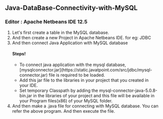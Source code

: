 ## Java-DataBase-Connectivity-with-MySQL
### Editor : Apache Netbeans IDE 12.5
<ol>
      <li>Let's first create a table in the MySQL database.</li>
      <li>And then create a new Project in Apache Netbeans IDE. for eg: JDBC</li>
      <li>And then connect Java Application with MySQL database</li>
      <h4>Steps!</h4>
      <ul>
      <li>To connect java application with the mysql database, [mysqlconnector.jar](https://static.javatpoint.com/src/jdbc/mysql-connector.jar) file is
      required to be loaded.</li>
      <li>Add this jar file to the libraries in your project that you created in your IDE.</li>
      <li>Set temporary Classpath by adding the mysql-connector-java-5.0.8-bin.jar in the libraries of your project and this file will be available in your Program files(x86) of        your MySQL folder.</li>
      </ul>
      <li>And then make a .java file for connecting with MySQL database. You can refer the above program. And then execute the file.</li>
</ol>
            
      
            
